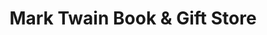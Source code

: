 ---
title: "Mark Twain Book & Gift Store"
url: /hannibal/mark-twain-book-and-gift-store/
shop: books
---